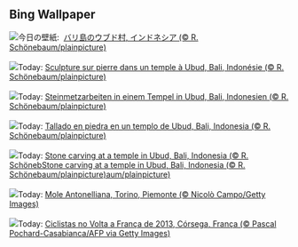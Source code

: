 ## Bing Wallpaper
![](https://www.bing.com/th?id=OHR.UbudBali_JA-JP9425870638_UHD.jpg&w=1000)今日の壁紙: &nbsp;[バリ島のウブド村, インドネシア (© R. Schönebaum/plainpicture)](https://www.bing.com/th?id=OHR.UbudBali_JA-JP9425870638_UHD.jpg)
<br><br/>
![](https://www.bing.com/th?id=OHR.UbudBali_FR-FR6392717738_UHD.jpg&w=1000)Today: [Sculpture sur pierre dans un temple à Ubud, Bali, Indonésie (© R. Schönebaum/plainpicture)](https://www.bing.com/th?id=OHR.UbudBali_FR-FR6392717738_UHD.jpg)
<br><br/>
![](https://www.bing.com/th?id=OHR.UbudBali_DE-DE9291119795_UHD.jpg&w=1000)Today: [Steinmetzarbeiten in einem Tempel in Ubud, Bali, Indonesien (© R. Schönebaum/plainpicture)](https://www.bing.com/th?id=OHR.UbudBali_DE-DE9291119795_UHD.jpg)
<br><br/>
![](https://www.bing.com/th?id=OHR.UbudBali_ES-ES5927593831_UHD.jpg&w=1000)Today: [Tallado en piedra en un templo de Ubud, Bali, Indonesia (© R. Schönebaum/plainpicture)](https://www.bing.com/th?id=OHR.UbudBali_ES-ES5927593831_UHD.jpg)
<br><br/>
![](https://www.bing.com/th?id=OHR.UbudBali_EN-GB2185347114_UHD.jpg&w=1000)Today: [Stone carving at a temple in Ubud, Bali, Indonesia (© R. SchönebStone carving at a temple in Ubud, Bali, Indonesia (© R. Schönebaum/plainpicture)aum/plainpicture)](https://www.bing.com/th?id=OHR.UbudBali_EN-GB2185347114_UHD.jpg)
<br><br/>
![](https://www.bing.com/th?id=OHR.PrideItalia_IT-IT3295714060_UHD.jpg&w=1000)Today: [Mole Antonelliana, Torino, Piemonte (© Nicolò Campo/Getty Images)](https://www.bing.com/th?id=OHR.PrideItalia_IT-IT3295714060_UHD.jpg)
<br><br/>
![](https://www.bing.com/th?id=OHR.TourCorsica_PT-BR5751262525_UHD.jpg&w=1000)Today: [Ciclistas no Volta a França de 2013, Córsega, França (© Pascal Pochard-Casabianca/AFP via Getty Images)](https://www.bing.com/th?id=OHR.TourCorsica_PT-BR5751262525_UHD.jpg)
<br><br/>
